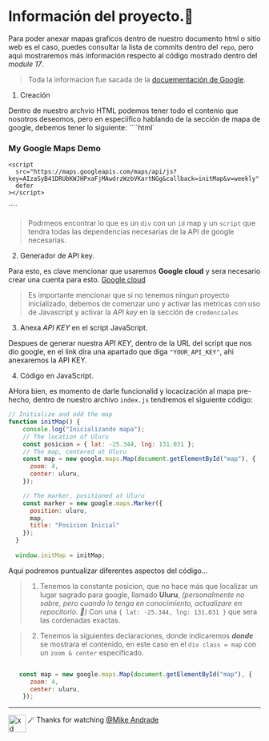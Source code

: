 # Información del proyecto.🚀

Para poder anexar mapas graficos dentro de nuestro documento html o sitio web es el caso, puedes consultar la lista de commits dentro del `repo`, pero aqui mostraremos más información respecto al código mostrado dentro del _module 17_.

> Toda la informacion fue sacada de la [docuementación de Google](https://developers.google.com/maps/documentation/javascript/adding-a-google-map#maps_add_map-html).

1. Creación

Dentro de nuestro archvio HTML podemos tener todo el contenio que nosotros deseomos, pero en especiifico hablando de la sección de mapa de google, debemos tener lo siguiente:
````html`
<body>
    <h3>My Google Maps Demo</h3>
    <!--The div element for the map -->
    <div id="map"></div>

    <script
      src="https://maps.googleapis.com/maps/api/js?key=AIzaSyB41DRUbKWJHPxaFjMAwdrzWzbVKartNGg&callback=initMap&v=weekly"
      defer
    ></script>
  </body>
````

>Podrmeos encontrar lo que es un `div` con un `id` map y un `script` que tendra todas las dependencias necesarias de la API de google necesarias.

2. Generador de API key.

Para esto, es clave mencionar que usaremos **Google cloud** y sera necesario crear una cuenta para esto. [Google cloud](https://console.cloud.google.com/project/_/google/maps-apis/overview)

>Es importante mencionar que si no tenemos ningun proyecto inicializado, debemos de comenzar uno y activar las metricas con uso de Javascript y activar la  *API key* en la sección de `credenciales`

3. Anexa _API KEY_ en el script JavaScript.

Despues de generar nuestra _API KEY_, dentro de la URL del script que nos dio google, en el link dira una apartado que diga `"YOUR_API_KEY"`, ahi anexaremos la API KEY.

4. Código en JavaScript.

AHora bien, es momento de darle funcionalid y locacización al mapa pre-hecho, dentro de nuestro archivo `index.js` tendremos el siguiente código:

````javascript
// Initialize and add the map
function initMap() {
    console.log("Inicializando mapa");
    // The location of Uluru
    const posicion = { lat: -25.344, lng: 131.031 };
    // The map, centered at Uluru
    const map = new google.maps.Map(document.getElementById("map"), {
      zoom: 4,
      center: uluru,
    });

    // The marker, positioned at Uluru
    const marker = new google.maps.Marker({
      position: uluru,
      map,
      title: "Posicion Inicial"
    });
  }
  
  window.initMap = initMap;
````

Aqui podremos puntualizar diferentes aspectos del código...

> 1. Tenemos la constante posicion, que no hace más que localizar un lugar sagrado para google, llamado **Uluru**, _(personalmente no sabre, pero cuando lo tenga en conocimiento, actualizare en repocitorio. 🙂)_
>Con una `{ lat: -25.344, lng: 131.031 }` que sera las cordenadas exactas.

>2. Tenemos la siguientes declaraciones, donde indicaremos _**donde**_ se mostrara el contenido, en este caso en el `div class = map` con un `zoom & center` especificado.
````javascript

   const map = new google.maps.Map(document.getElementById("map"), {
      zoom: 4,
      center: uluru,
    });

````

---

🪄 Thanks for watching [@Mike Andrade](https://github.com/Mike-std-cpu)<img align="left" alt="xd" width="35" height="35" src="https://i.gifer.com/origin/08/089af74235a38edcc7b433321f0a5472_w200.webp" />